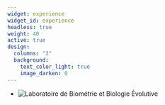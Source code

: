 ```yaml
---
widget: experience
widget_id: experience
headless: true
weight: 40
active: true
design:
  columns: "2"
  background:
    text_color_light: true
    image_darken: 0
---
```



* ![](lbbe.png "Laboratoire de Biométrie et Biologie Évolutive")